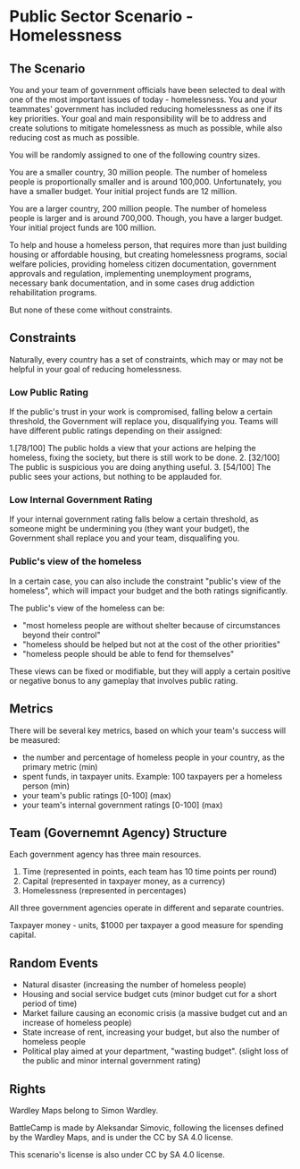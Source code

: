 # Public Sector Scenario - Homelessness

## The Scenario

You and your team of government officials have been selected to deal with one of the most important issues of today - homelessness. You and your teammates' government has included reducing homelessness as one if its key priorities. Your goal and main responsibility will be to address and create solutions to mitigate homelessness as much as possible, while also reducing cost as much as possible.

You will be randomly assigned to one of the following country sizes.

You are a smaller country, 30 million people. The number of homeless people is proportionally smaller and is around 100,000. Unfortunately, you have a smaller budget. Your initial project funds are 12 million.

You are a larger country, 200 million people. The number of homeless people is larger and is around 700,000. Though, you have a larger budget. Your initial project funds are 100 million.

To help and house a homeless person, that requires more than just building housing or affordable housing, but creating homelessness programs, social welfare policies, providing homeless citizen documentation, government approvals and regulation, implementing unemployment programs, necessary bank documentation, and in some cases drug addiction rehabilitation programs.

But none of these come without constraints.

## Constraints

Naturally, every country has a set of constraints, which may or may not be helpful in your goal of reducing homelessness.

### Low Public Rating

If the public's trust in your work is compromised, falling below a certain threshold, the Government will replace you, disqualifying you. Teams will have different public ratings depending on their assigned:

1.[78/100] The public holds a view that your actions are helping the homeless, fixing the society, but there is still work to be done.
2. [32/100] The public is suspicious you are doing anything useful.
3. [54/100] The public sees your actions, but nothing to be applauded for.

### Low Internal Government Rating

If your internal government rating falls below a certain threshold, as someone might be undermining you (they want your budget), the Government shall replace you and your team, disqualifing you.

### Public's view of the homeless

In a certain case, you can also include the constraint "public's view of the homeless", which will impact your budget and the both ratings significantly.

The public's view of the homeless can be:

- "most homeless people are without shelter because of circumstances beyond their control"
- "homeless should be helped but not at the cost of the other priorities"
- "homeless people should be able to fend for themselves"

These views can be fixed or modifiable, but they will apply a certain positive or negative bonus to any gameplay that involves public rating.

## Metrics

There will be several key metrics, based on which your team's success will be measured:

- the number and percentage of homeless people in your country, as the primary metric (min)
- spent funds, in taxpayer units. Example: 100 taxpayers per a homeless person (min)
- your team's public ratings [0-100] (max)
- your team's internal government ratings [0-100] (max)

## Team (Governemnt Agency) Structure

Each government agency has three main resources.

1. Time (represented in points, each team has 10 time points per round)
2. Capital (represented in taxpayer money, as a currency)
3. Homelessness (represented in percentages)

All three government agencies operate in different and separate countries.

Taxpayer money - units, $1000 per taxpayer a good measure for spending capital.

## Random Events

- Natural disaster (increasing the number of homeless people)
- Housing and social service budget cuts (minor budget cut for a short period of time)
- Market failure causing an economic crisis (a massive budget cut and an increase of homeless people)
- State increase of rent, increasing your budget, but also the number of homeless people
- Political play aimed at your department, "wasting budget". (slight loss of the public and minor internal government rating)

## Rights

Wardley Maps belong to Simon Wardley.

BattleCamp is made by Aleksandar Simovic, following the licenses defined by the Wardley Maps, and is under the CC by SA 4.0 license.

This scenario's license is also under CC by SA 4.0 license.
